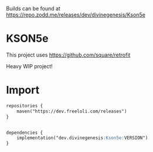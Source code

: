 Builds can be found at https://repo.zodd.me/releases/dev/divinegenesis/Kson5e


# KSON5e
This project uses https://github.com/square/retrofit

Heavy WIP project!

# Import
```md
repositories {
    maven("https://dev.freeloli.com/releases")
}


dependencies {
    implementation("dev.divinegenesis:Kson5e:VERSION")
}
```
